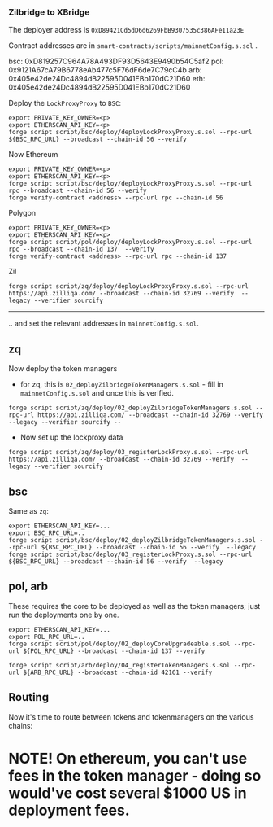 ### Zilbridge to XBridge

The deployer address is `0xD89421Cd5dD6d6269FbB9307535c386AFe11a23E`

Contract addresses are in `smart-contracts/scripts/mainnetConfig.s.sol` .

bsc: 0xD819257C964A78A493DF93D5643E9490b54C5af2
pol: 0x9121A67cA79B6778eAb477c5F76dF6de7C79cC4b
arb: 0x405e42de24Dc4894dB22595D041EBb170dC21D60
eth: 0x405e42de24Dc4894dB22595D041EBb170dC21D60



Deploy the `LockProxyProxy` to `BSC`:

```
export PRIVATE_KEY_OWNER=<p>
export ETHERSCAN_API_KEY=<p>
forge script script/bsc/deploy/deployLockProxyProxy.s.sol --rpc-url ${BSC_RPC_URL} --broadcast --chain-id 56 --verify
```

Now Ethereum

```
export PRIVATE_KEY_OWNER=<p>
export ETHERSCAN_API_KEY=<p>
forge script script/bsc/deploy/deployLockProxyProxy.s.sol --rpc-url rpc --broadcast --chain-id 56 --verify
forge verify-contract <address> --rpc-url rpc --chain-id 56
```

Polygon 

```
export PRIVATE_KEY_OWNER=<p>
export ETHERSCAN_API_KEY=<p>
forge script script/pol/deploy/deployLockProxyProxy.s.sol --rpc-url rpc --broadcast --chain-id 137  --verify
forge verify-contract <address> --rpc-url rpc --chain-id 137
```

Zil

```
forge script script/zq/deploy/deployLockProxyProxy.s.sol --rpc-url https://api.zilliqa.com/ --broadcast --chain-id 32769 --verify  --legacy --verifier sourcify
```

-----------------

.. and set the relevant addresses in `mainnetConfig.s.sol`.

## zq

Now deploy the token managers

  * for zq, this is `02_deployZilbridgeTokenManagers.s.sol` - fill in `mainnetConfig.s.sol` and once this is verified.

  ```
forge script script/zq/deploy/02_deployZilbridgeTokenManagers.s.sol --rpc-url https://api.zilliqa.com/ --broadcast --chain-id 32769 --verify  --legacy --verifier sourcify --
  ```

  * Now set up the lockproxy data

```
forge script script/zq/deploy/03_registerLockProxy.s.sol --rpc-url https://api.zilliqa.com/ --broadcast --chain-id 32769 --verify  --legacy --verifier sourcify
```


## bsc

Same as `zq`:

```
export ETHERSCAN_API_KEY=...
export BSC_RPC_URL=..
forge script script/bsc/deploy/02_deployZilbridgeTokenManagers.s.sol --rpc-url ${BSC_RPC_URL} --broadcast --chain-id 56 --verify  --legacy
forge script script/bsc/deploy/03_registerLockProxy.s.sol --rpc-url ${BSC_RPC_URL} --broadcast --chain-id 56 --verify  --legacy
```

## pol, arb

These requires the core to be deployed as well as the token managers; just run the deployments one by one.

```
export ETHERSCAN_API_KEY=...
export POL_RPC_URL=..
forge script script/pol/deploy/02_deployCoreUpgradeable.s.sol --rpc-url ${POL_RPC_URL} --broadcast --chain-id 137 --verify
```


```
forge script script/arb/deploy/04_registerTokenManagers.s.sol --rpc-url ${ARB_RPC_URL} --broadcast --chain-id 42161 --verify
```



## Routing


Now it's time to route between tokens and tokenmanagers on the various chains:







# NOTE! On ethereum, you can't use fees in the token manager - doing so would've cost several $1000 US in deployment fees.
